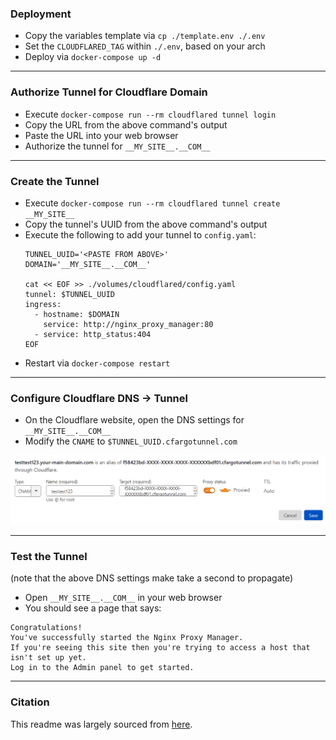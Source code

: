 ### Deployment

* Copy the variables template via `cp ./template.env ./.env`
* Set the `CLOUDFLARED_TAG` within `./.env`, based on your arch
* Deploy via `docker-compose up -d`

---

### Authorize Tunnel for Cloudflare Domain

* Execute `docker-compose run --rm cloudflared tunnel login`
* Copy the URL from the above command's output
* Paste the URL into your web browser
* Authorize the tunnel for `__MY_SITE__.__COM__`

---

### Create the Tunnel

* Execute `docker-compose run --rm cloudflared tunnel create __MY_SITE__`
* Copy the tunnel's UUID from the above command's output
* Execute the following to add your tunnel to `config.yaml`:
  ```shell
  TUNNEL_UUID='<PASTE FROM ABOVE>'
  DOMAIN='__MY_SITE__.__COM__'

  cat << EOF >> ./volumes/cloudflared/config.yaml
  tunnel: $TUNNEL_UUID
  ingress:
    - hostname: $DOMAIN
      service: http://nginx_proxy_manager:80
    - service: http_status:404
  EOF
  ```
* Restart via `docker-compose restart`

---

### Configure Cloudflare DNS -> Tunnel

* On the Cloudflare website, open the DNS settings for `__MY_SITE__.__COM__`
* Modify the `CNAME` to `$TUNNEL_UUID.cfargotunnel.com`
<img src="./cloudflare-dns-settings-cname.png">

---

### Test the Tunnel

(note that the above DNS settings make take a second to propagate)

* Open `__MY_SITE__.__COM__` in your web browser
* You should see a page that says:

```
Congratulations!
You've successfully started the Nginx Proxy Manager.
If you're seeing this site then you're trying to access a host that isn't set up yet.
Log in to the Admin panel to get started.
```

---

### Citation

This readme was largely sourced from [here](https://www.sakowi.cz/blog/cloudflared-docker-compose-tutorial).
